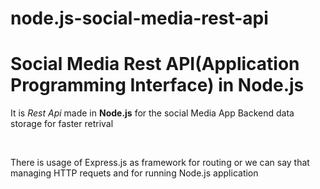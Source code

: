 # node.js-social-media-rest-api
<h1>Social Media Rest API(Application Programming Interface) in Node.js</h1>
<p>It is <i>Rest Api</i> made in <strong>Node.js</strong> for the social Media App Backend data storage for faster retrival</p><br>
<p style={font-weight:"bold"}>There is usage of Express.js as framework for routing or we can say that managing HTTP requets and for running Node.js application </p>



